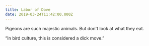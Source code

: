 ```yaml
---
title: Labor of Dove
date: 2019-03-24T11:42:00.000Z
---
```


Pigeons are such majestic animals. But don't look at what they eat.

<section class="hidden" aria-description="Hidden text" tabindex="0">
“In bird culture, this is considered a dick move.” 
</section>